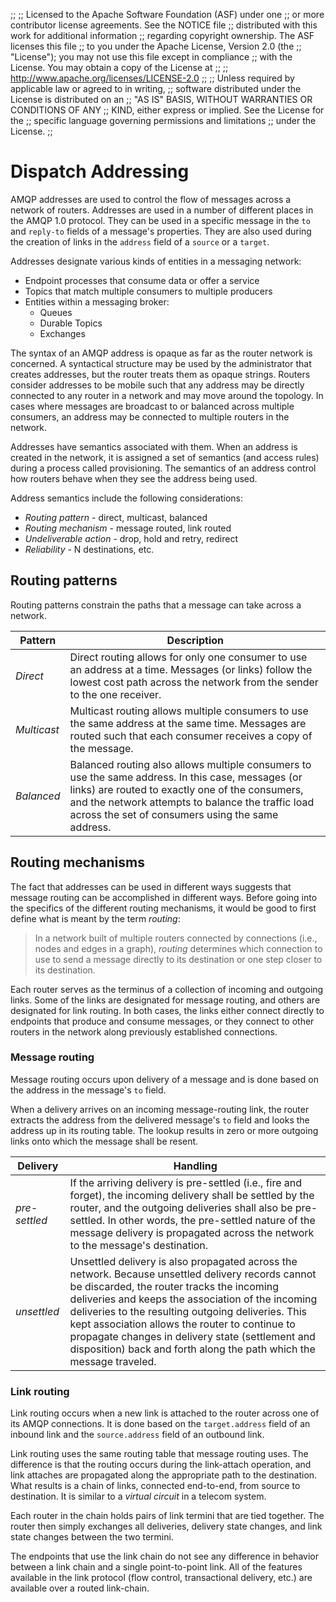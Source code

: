 ;;
;; Licensed to the Apache Software Foundation (ASF) under one
;; or more contributor license agreements.  See the NOTICE file
;; distributed with this work for additional information
;; regarding copyright ownership.  The ASF licenses this file
;; to you under the Apache License, Version 2.0 (the
;; "License"); you may not use this file except in compliance
;; with the License.  You may obtain a copy of the License at
;; 
;;   http://www.apache.org/licenses/LICENSE-2.0
;; 
;; Unless required by applicable law or agreed to in writing,
;; software distributed under the License is distributed on an
;; "AS IS" BASIS, WITHOUT WARRANTIES OR CONDITIONS OF ANY
;; KIND, either express or implied.  See the License for the
;; specific language governing permissions and limitations
;; under the License.
;;

# Dispatch Addressing

AMQP addresses are used to control the flow of messages across a network of
routers.  Addresses are used in a number of different places in the AMQP 1.0
protocol.  They can be used in a specific message in the `to` and `reply-to`
fields of a message's properties.  They are also used during the creation of
links in the `address` field of a `source` or a `target`.

Addresses designate various kinds of entities in a messaging network:

 - Endpoint processes that consume data or offer a service
 - Topics that match multiple consumers to multiple producers
 - Entities within a messaging broker:
   - Queues
   - Durable Topics
   - Exchanges
   
The syntax of an AMQP address is opaque as far as the router network is concerned.  A
syntactical structure may be used by the administrator that creates addresses, but the router
treats them as opaque strings.  Routers consider addresses to be mobile such that
any address may be directly connected to any router in a network and may move around the topology.
In cases where messages are broadcast to or balanced across multiple consumers, an address may
be connected to multiple routers in the network.

Addresses have semantics associated with them.  When an address is created in the network,
it is assigned a set of semantics (and access rules) during a process called provisioning.
The semantics of an address control how routers behave when they see the address being used.

Address semantics include the following considerations:

 - *Routing pattern* - direct, multicast, balanced
 - *Routing mechanism* - message routed, link routed
 - *Undeliverable action* - drop, hold and retry, redirect
 - *Reliability* - N destinations, etc.

## Routing patterns

Routing patterns constrain the paths that a message can take across a network.

| Pattern | Description |
| ------- | ----------- |
| *Direct* | Direct routing allows for only one consumer to use an address at a time.  Messages (or links) follow the lowest cost path across the network from the sender to the one receiver. |
| *Multicast* | Multicast routing allows multiple consumers to use the same address at the same time.  Messages are routed such that each consumer receives a copy of the message. |
| *Balanced* | Balanced routing also allows multiple consumers to use the same address.  In this case, messages (or links) are routed to exactly one of the consumers, and the network attempts to balance the traffic load across the set of consumers using the same address. |

## Routing mechanisms

The fact that addresses can be used in different ways suggests that message
routing can be accomplished in different ways.  Before going into the specifics
of the different routing mechanisms, it would be good to first define what is
meant by the term *routing*:

> In a network built of multiple routers connected by connections (i.e., nodes and
> edges in a graph), *routing* determines which connection to use to send a message
> directly to its destination or one step closer to its destination.

Each router serves as the terminus of a collection of incoming and outgoing links.
Some of the links are designated for message routing, and others are designated for
link routing.  In both cases, the links either connect directly to endpoints that
produce and consume messages, or they connect to other routers in the network along
previously established connections.

### Message routing

Message routing occurs upon delivery of a message and is done based on the address
in the message's `to` field.

When a delivery arrives on an incoming message-routing link, the router extracts the
address from the delivered message's `to` field and looks the address up in its
routing table.  The lookup results in zero or more outgoing links onto which the message
shall be resent.

| Delivery | Handling |
| -------- | -------- |
| *pre-settled* | If the arriving delivery is pre-settled (i.e., fire and forget), the incoming delivery shall be settled by the router, and the outgoing deliveries shall also be pre-settled. In other words, the pre-settled nature of the message delivery is propagated across the network to the message's destination. |
| *unsettled* | Unsettled delivery is also propagated across the network.  Because unsettled delivery records cannot be discarded, the router tracks the incoming deliveries and keeps the association of the incoming deliveries to the resulting outgoing deliveries.  This kept association allows the router to continue to propagate changes in delivery state (settlement and disposition) back and forth along the path which the message traveled. |

### Link routing

Link routing occurs when a new link is attached to the router across one of its AMQP connections.
It is done based on the `target.address` field of an inbound link and the `source.address` field
of an outbound link.

Link routing uses the same routing table that message routing uses.  The difference is that the
routing occurs during the link-attach operation, and link attaches are propagated along the appropriate
path to the destination.  What results is a chain of links, connected end-to-end, from source to
destination.  It is similar to a *virtual circuit* in a telecom system.

Each router in the chain holds pairs of link termini that are tied together.  The router then simply
exchanges all deliveries, delivery state changes, and link state changes between the two termini.

The endpoints that use the link chain do not see any difference in behavior between a link chain and
a single point-to-point link.  All of the features available in the link protocol (flow control,
transactional delivery, etc.) are available over a routed link-chain.

